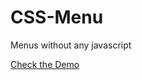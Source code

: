 CSS-Menu
========

Menus without any javascript

[Check the Demo](http://skamble89.github.io/CSS-Menu/page.html)
